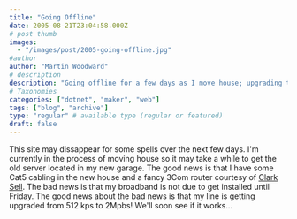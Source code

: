 ```yaml
---
title: "Going Offline"
date: 2005-08-21T23:04:58.000Z
# post thumb
images:
  - "/images/post/2005-going-offline.jpg"
#author
author: "Martin Woodward"
# description
description: "Going offline for a few days as I move house; upgrading to faster broadband while setting up my new server—exciting times ahead!"
# Taxonomies
categories: ["dotnet", "maker", "web"]
tags: ["blog", "archive"]
type: "regular" # available type (regular or featured)
draft: false
---
```


This site may dissappear for some spells over the next few days. I'm currently in the process of moving house so it may take a while to get the old server located in my new garage. The good news is that I have some Cat5 cabling in the new house and a fancy 3Com router courtesy of [Clark Sell](http://www.csell.net). The bad news is that my broadband is not due to get installed until Friday. The good news about the bad news is that my line is getting upgraded from 512 kps to 2Mpbs! We'll soon see if it works...
